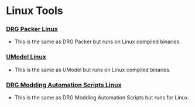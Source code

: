 # Linux Tools

### [DRG Packer Linux](https://github.com/DRG-Modding/tools/blob/9bacb72561a5ce43d84138999bd972158b2b34a0/loose-files/DRGPacker4.27-Linux.zip)
- This is the same as DRG Packer but runs on Linux compiled binaries.

### [UModel Linux](https://github.com/DRG-Modding/tools/blob/main/loose-files/UModel-Linux.zip)
- This is the same as UModel but runs on Linux compiled binaries.

### [DRG Modding Automation Scripts Linux](https://github.com/DRG-Modding/Useful-Scripts/tree/main/DRGModdingAutomationScriptsLinux)
- This is the same as DRG Modding Automation Scripts but runs for Linux.